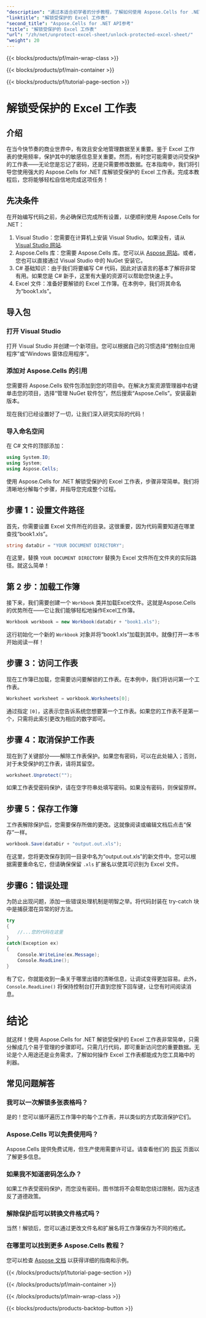 ```yaml
---
"description": "通过本适合初学者的分步教程，了解如何使用 Aspose.Cells for .NET 解锁受保护的 Excel 工作表。"
"linktitle": "解锁受保护的 Excel 工作表"
"second_title": "Aspose.Cells for .NET API参考"
"title": "解锁受保护的 Excel 工作表"
"url": "/zh/net/unprotect-excel-sheet/unlock-protected-excel-sheet/"
"weight": 20
---
```


{{< blocks/products/pf/main-wrap-class >}}

{{< blocks/products/pf/main-container >}}

{{< blocks/products/pf/tutorial-page-section >}}

# 解锁受保护的 Excel 工作表

## 介绍

在当今快节奏的商业世界中，有效且安全地管理数据至关重要。鉴于 Excel 工作表的使用频率，保护其中的敏感信息至关重要。然而，有时您可能需要访问受保护的工作表——无论您是忘记了密码，还是只需要修改数据。在本指南中，我们将引导您使用强大的 Aspose.Cells for .NET 库解锁受保护的 Excel 工作表。完成本教程后，您将能够轻松自信地完成这项任务！

## 先决条件

在开始编写代码之前，务必确保已完成所有设置，以便顺利使用 Aspose.Cells for .NET：

1. Visual Studio：您需要在计算机上安装 Visual Studio。如果没有，请从 [Visual Studio 网站](https://visualstudio。microsoft.com/downloads/).
2. Aspose.Cells 库：您需要 Aspose.Cells 库。您可以从 [Aspose 网站](https://releases.aspose.com/cells/net/)。或者，您也可以直接通过 Visual Studio 中的 NuGet 安装它。
3. C# 基础知识：由于我们将要编写 C# 代码，因此对该语言的基本了解将非常有用。如果您是 C# 新手，这里有大量的资源可以帮助您快速上手。
4. Excel 文件：准备好要解锁的 Excel 工作簿。在本例中，我们将其命名为“book1.xls”。

## 导入包

### 打开 Visual Studio

打开 Visual Studio 并创建一个新项目。您可以根据自己的习惯选择“控制台应用程序”或“Windows 窗体应用程序”。

### 添加对 Aspose.Cells 的引用

您需要将 Aspose.Cells 软件包添加到您的项目中。在解决方案资源管理器中右键单击您的项目，选择“管理 NuGet 软件包”，然后搜索“Aspose.Cells”。安装最新版本。

现在我们已经设置好了一切，让我们深入研究实际的代码！

### 导入命名空间

在 C# 文件的顶部添加：

```csharp
using System.IO;
using System;
using Aspose.Cells;
```

使用 Aspose.Cells for .NET 解锁受保护的 Excel 工作表，步骤非常简单。我们将清晰地分解每个步骤，并指导您完成整个过程。

## 步骤 1：设置文件路径

首先，你需要设置 Excel 文件所在的目录。这很重要，因为代码需要知道在哪里查找“book1.xls”。

```csharp
string dataDir = "YOUR DOCUMENT DIRECTORY";
```
在这里，替换 `YOUR DOCUMENT DIRECTORY` 替换为 Excel 文件所在文件夹的实际路径。就这么简单！

## 第 2 步：加载工作簿

接下来，我们需要创建一个 `Workbook` 类并加载Excel文件。这就是Aspose.Cells的优势所在——它让我们能够轻松地操作Excel工作簿。

```csharp
Workbook workbook = new Workbook(dataDir + "book1.xls");
```
这行初始化一个新的 `Workbook` 对象并将“book1.xls”加载到其中。就像打开一本书开始阅读一样！

## 步骤 3：访问工作表

现在工作簿已加载，您需要访问要解锁的工作表。在本例中，我们将访问第一个工作表。

```csharp
Worksheet worksheet = workbook.Worksheets[0];
```
通过指定 `[0]`，这表示您告诉系统您想要第一个工作表。如果您的工作表不是第一个，只需将此索引更改为相应的数字即可。

## 步骤 4：取消保护工作表

现在到了关键部分——解除工作表保护。如果您有密码，可以在此处输入；否则，对于未受保护的工作表，请将其留空。

```csharp
worksheet.Unprotect("");
```
如果工作表受密码保护，请在空字符串处填写密码。如果没有密码，则保留原样。

## 步骤 5：保存工作簿

工作表解除保护后，您需要保存所做的更改。这就像阅读或编辑文档后点击“保存”一样。

```csharp
workbook.Save(dataDir + "output.out.xls");
```
在这里，您将更改保存到同一目录中名为“output.out.xls”的新文件中。您可以根据需要重命名它，但请确保保留 `.xls` 扩展名以使其可识别为 Excel 文件。

## 步骤6：错误处理

为防止出现问题，添加一些错误处理机制是明智之举。将代码封装在 try-catch 块中是捕获潜在异常的好方法。

```csharp
try
{
    //...您的代码在这里
}
catch(Exception ex)
{
    Console.WriteLine(ex.Message);
    Console.ReadLine();
}
```
有了它，你就能收到一条关于哪里出错的清晰信息，让调试变得更加容易。此外， `Console.ReadLine()` 将保持控制台打开直到您按下回车键，让您有时间阅读消息。

# 结论

就这样！使用 Aspose.Cells for .NET 解锁受保护的 Excel 工作表非常简单，只需分解成几个易于管理的步骤即可。只需几行代码，即可重新访问您的重要数据。无论是个人用途还是业务需求，了解如何操作 Excel 工作表都能成为您工具箱中的利器。 

## 常见问题解答

### 我可以一次解锁多张表格吗？
是的！您可以循环遍历工作簿中的每个工作表，并以类似的方式取消保护它们。

### Aspose.Cells 可以免费使用吗？
Aspose.Cells 提供免费试用，但生产使用需要许可证。请查看他们的 [购买](https://purchase.aspose.com/buy) 页面以了解更多信息。

### 如果我不知道密码怎么办？
如果工作表受密码保护，而您没有密码，图书馆将不会帮助您绕过限制，因为这违反了道德政策。

### 解除保护后可以转换文件格式吗？
当然！解锁后，您可以通过更改文件名和扩展名将工作簿保存为不同的格式。

### 在哪里可以找到更多 Aspose.Cells 教程？
您可以检查 [Aspose 文档](https://reference.aspose.com/cells/net/) 以获得详细的指南和示例。

{{< /blocks/products/pf/tutorial-page-section >}}

{{< /blocks/products/pf/main-container >}}

{{< /blocks/products/pf/main-wrap-class >}}

{{< blocks/products/products-backtop-button >}}